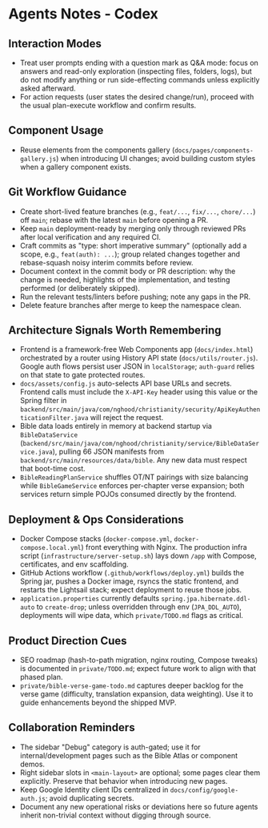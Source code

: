 # Agents Notes - Codex

## Interaction Modes
- Treat user prompts ending with a question mark as Q&A mode: focus on answers and read-only exploration (inspecting files, folders, logs), but do not modify anything or run side-effecting commands unless explicitly asked afterward.
- For action requests (user states the desired change/run), proceed with the usual plan-execute workflow and confirm results.

## Component Usage
- Reuse elements from the components gallery (`docs/pages/components-gallery.js`) when introducing UI changes; avoid building custom styles when a gallery component exists.

## Git Workflow Guidance
- Create short-lived feature branches (e.g., `feat/...`, `fix/...`, `chore/...`) off `main`; rebase with the latest `main` before opening a PR.
- Keep `main` deployment-ready by merging only through reviewed PRs after local verification and any required CI.
- Craft commits as "type: short imperative summary" (optionally add a scope, e.g., `feat(auth): ...`); group related changes together and rebase-squash noisy interim commits before review.
- Document context in the commit body or PR description: why the change is needed, highlights of the implementation, and testing performed (or deliberately skipped).
- Run the relevant tests/linters before pushing; note any gaps in the PR.
- Delete feature branches after merge to keep the namespace clean.

## Architecture Signals Worth Remembering
- Frontend is a framework-free Web Components app (`docs/index.html`) orchestrated by a router using History API state (`docs/utils/router.js`). Google auth flows persist user JSON in `localStorage`; `auth-guard` relies on that state to gate protected routes.
- `docs/assets/config.js` auto-selects API base URLs and secrets. Frontend calls must include the `X-API-Key` header using this value or the Spring filter in `backend/src/main/java/com/nghood/christianity/security/ApiKeyAuthenticationFilter.java` will reject the request.
- Bible data loads entirely in memory at backend startup via `BibleDataService` (`backend/src/main/java/com/nghood/christianity/service/BibleDataService.java`), pulling 66 JSON manifests from `backend/src/main/resources/data/bible`. Any new data must respect that boot-time cost.
- `BibleReadingPlanService` shuffles OT/NT pairings with size balancing while `BibleGameService` enforces per-chapter verse expansion; both services return simple POJOs consumed directly by the frontend.

## Deployment & Ops Considerations
- Docker Compose stacks (`docker-compose.yml`, `docker-compose.local.yml`) front everything with Nginx. The production infra script (`infrastructure/server-setup.sh`) lays down `/app` with Compose, certificates, and env scaffolding.
- GitHub Actions workflow (`.github/workflows/deploy.yml`) builds the Spring jar, pushes a Docker image, rsyncs the static frontend, and restarts the Lightsail stack; expect deployment to reuse those jobs.
- `application.properties` currently defaults `spring.jpa.hibernate.ddl-auto` to `create-drop`; unless overridden through env (`JPA_DDL_AUTO`), deployments will wipe data, which `private/TODO.md` flags as critical.

## Product Direction Cues
- SEO roadmap (hash-to-path migration, nginx routing, Compose tweaks) is documented in `private/TODO.md`; expect future work to align with that phased plan.
- `private/bible-verse-game-todo.md` captures deeper backlog for the verse game (difficulty, translation expansion, data weighting). Use it to guide enhancements beyond the shipped MVP.

## Collaboration Reminders
- The sidebar "Debug" category is auth-gated; use it for internal/development pages such as the Bible Atlas or component demos.
- Right sidebar slots in `<main-layout>` are optional; some pages clear them explicitly. Preserve that behavior when introducing new pages.
- Keep Google Identity client IDs centralized in `docs/config/google-auth.js`; avoid duplicating secrets.
- Document any new operational risks or deviations here so future agents inherit non-trivial context without digging through source.
